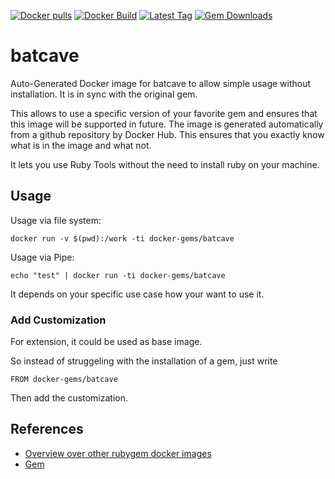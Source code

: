 [![Docker pulls](https://img.shields.io/docker/pulls/rubygem/batcave.svg)](https://hub.docker.com/r/rubygem/batcave/)
[![Docker Build](https://img.shields.io/docker/automated/rubygem/batcave.svg)](https://hub.docker.com/r/rubygem/batcave/)
[![Latest Tag](https://img.shields.io/github/tag/docker-rubygem/batcave.svg)](https://hub.docker.com/r/rubygem/batcave/)
[![Gem Downloads](https://img.shields.io/gem/dt/batcave.svg)](https://rubygems.org/gems/batcave/)
# batcave

Auto-Generated Docker image for batcave to allow simple usage without installation.
It is in sync with the original gem.

This allows to use a specific version of your favorite gem and ensures that this image will be supported in future.
The image is generated automatically from a github repository by Docker Hub.
This ensures that you exactly know what is in the image and what not.

It lets you use Ruby Tools without the need to install ruby on your machine.

## Usage

Usage via file system:

`docker run -v $(pwd):/work -ti docker-gems/batcave`

Usage via Pipe:

`echo "test" | docker run -ti docker-gems/batcave`

It depends on your specific use case how your want to use it.

### Add Customization

For extension, it could be used as base image.

So instead of struggeling with the installation of a gem, just write

`FROM docker-gems/batcave`

Then add the customization.

## References

 - [Overview over other rubygem docker images](https://github.com/thinkbot/docker-rubygem)
 - [Gem](https://rubygems.org/gems/batcave/)
